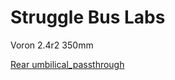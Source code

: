 # Struggle Bus Labs
 Voron 2.4r2 350mm


[Rear umbilical_passthrough](https://github.com/tanaes/whopping_Voron_mods/tree/f64cd56fe2baac4348ac56e3d0e70f4577013d7e/umbilical_passthrough)
